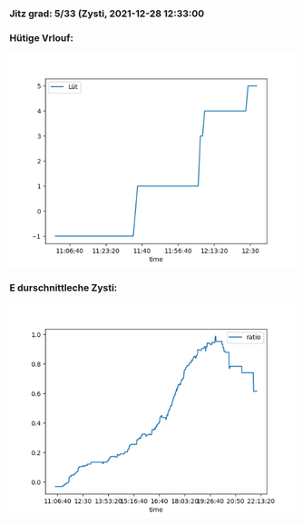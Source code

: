 ### Jitz grad: 5/33 (Zysti, 2021-12-28 12:33:00

### Hütige Vrlouf:
![Graph](Today.png)

### E durschnittleche Zysti:
![Graph](Zysti.png)